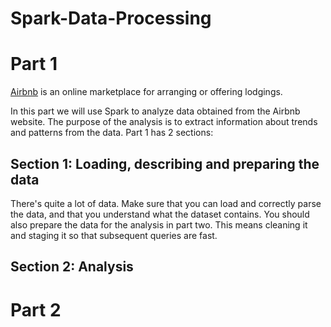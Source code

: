 # Spark-Data-Processing

# Part 1

[Airbnb](http://airbnb.com/) is an online marketplace for arranging or offering lodgings.

In this part we will use Spark to analyze data obtained from the Airbnb website. The purpose of the analysis is to extract information about trends and patterns from the data. 
Part 1 has 2 sections:

## Section 1: Loading, describing and preparing the data

There's quite a lot of data. Make sure that you can load and correctly parse the data, and that you understand what the dataset contains. You should also prepare the data for the analysis in part two. This means cleaning it and staging it so that subsequent queries are fast.

## Section 2: Analysis

# Part 2
